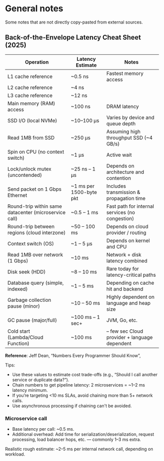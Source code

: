 # General notes

Some notes that are not directly copy-pasted from external sources.

## Back-of-the-Envelope Latency Cheat Sheet (2025)

| Operation                                             | Latency Estimate        | Notes                                           |
|-------------------------------------------------------|-------------------------|-------------------------------------------------|
| L1 cache reference                                    | ~0.5 ns                 | Fastest memory access                           |
| L2 cache reference                                    | ~4 ns                   |                                                 |
| L3 cache reference                                    | ~12 ns                  |                                                 |
| Main memory (RAM) access                              | ~100 ns                 | DRAM latency                                    |                                                                     
| SSD I/O (local NVMe)                                  | ~10–100 µs              | Varies by device and queue depth                |                                                  
| Read 1MB from SSD                                     | ~250 µs                 | Assuming high throughput SSD (~4 GB/s)          |                                                  
| Spin on CPU (no context switch)                       | ~1 µs                   | Active wait                                     |                                               
| Lock/unlock mutex (uncontended)                       | ~25 ns – 1 µs           | Depends on architecture and contention          |                  
| Send packet on 1 Gbps Ethernet                        | ~1 ms per 1500-byte pkt | Includes transmission & propagation time        |                   
| Round-trip within same datacenter (microservice call) | ~0.5 – 1 ms             | Fast path for internal services (no congestion) |
| Round-trip between regions (cloud interzone)          | ~50 – 100 ms            | Depends on cloud provider / routing             |                     
| Context switch (OS)                                   | ~1 – 5 µs               | Depends on kernel and CPU                       |                                                           
| Read 1MB over network (1 Gbps)                        | ~10 ms                  | Network + disk latency combined                 
| Disk seek (HDD)                                       | ~8 – 10 ms              | Rare today for latency-critical paths           |                                                  
| Database query (simple, indexed)                      | ~1 – 5 ms               | Depending on cache hit and backend              |                                     
| Garbage collection pause (minor)                      | ~10 – 50 ms             | Highly dependent on language and heap size      |                           
| GC pause (major/full)                                 | ~100 ms – 1 sec+        | JVM, Go, etc.                                   |                        
| Cold start (Lambda/Cloud Function)                    | ~100 ms                 | – few sec Cloud provider + language dependent   |                          

**Reference**: Jeff Dean, “Numbers Every Programmer Should Know”,

Tips:

- Use these values to estimate cost trade-offs (e.g., “Should I call another service or duplicate data?”).
- Chain numbers to get pipeline latency: 2 microservices = ~1–2 ms latency minimum.
- If you’re targeting <10 ms SLAs, avoid chaining more than 5+ network calls.
- Use asynchronous processing if chaining can't be avoided.

### Microservice call

- Base latency per call: ~0.5 ms.
- Additional overhead: Add time for serialization/deserialization, request processing, load balancer hops, etc. — commonly 1–3 ms extra.

Realistic rough estimate: ~2–5 ms per internal network call, depending on workload.